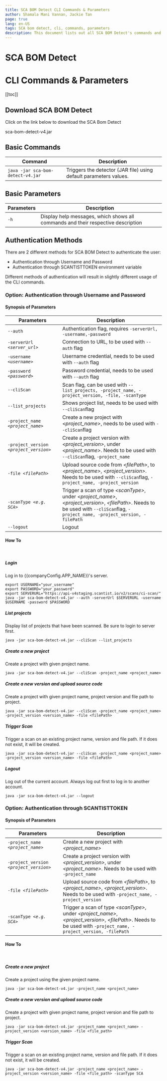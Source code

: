 ```yaml
---
title: SCA BOM Detect CLI Commands & Parameters
author: Shamala Mani Vannan, Jackie Tan
page: true
lang: en-US
tags: SCA bom detect, cli, commands, parameters
description: This document lists out all SCA BOM Detect's commands and parameters.
---
```


<script setup>
import { companyConfig } from '../../../config/companyConfig.js'
const baseUrl = window.location.origin;
</script>

<ClientOnly>

# SCA BOM Detect

# CLI Commands & Parameters

[[toc]]

## Download SCA BOM Detect

Click on the link below to download the SCA Bom Detect

<a :href="`${baseUrl}/sca-bom-detect-v4.jar`" target="_blank">sca-bom-detect-v4.jar</a>

## Basic Commands

<table>
    <thead>
        <th>Command</th>
        <th>Description</th>
    </thead>
    <tbody>
        <tr>
            <td><code>java -jar sca-bom-detect-v4.jar</code></td>
            <td>Triggers the detector (JAR file) using default parameters values.</td>
        </tr>
    </tbody>
</table>

## Basic Parameters

<table>
    <thead>
        <th>Parameters</th>
        <th>Description</th>
    </thead>
    <tbody>
        <tr>
            <td><code>-h</code></td>
            <td>Display help messages, which shows all commands and their respective description</td>
        </tr>
    </tbody>
</table>

## Authentication Methods

There are 2 different methods for SCA BOM Detect to authenticate the user:

- Authentication through Username and Password
- Authentication through SCANTISTTOKEN environment variable

Different methods of authentication will result in slightly different usage of the CLI commands.

### Option: Authentication through Username and Password

#### Synopsis of Parameters

<table>
    <thead>
        <th>Parameters</th>
        <th>Description</th>
    </thead>
    <tbody>
        <tr>
            <td><code>--auth</code></td>
            <td>Authentication flag, requires <code>-serverUrl, -username,-password</code></td>
        </tr>
        <tr>
            <td><code>-serverUrl <i>&lt;server_url&gt;</i></code></td>
            <td>Connection to URL, to be used with <code>--auth</code> flag</td>
        </tr>
        <tr>
            <td><code>-username <i>&lt;username&gt;</i></code></td>
            <td>Username credential, needs to be used with <code>--auth</code> flag</td>
        </tr>
        <tr>
            <td><code>-password <i>&lt;password&gt;</i></code></td>
            <td>Password credential, needs to be used with <code>--auth</code> flag</td>
        </tr>
        <tr>
            <td><code>--cliScan </code></td>
            <td>Scan flag, can be used with <code>--list_projects, -project_name, -project_version, -file, -scanType</code></td>
        </tr>
        <tr>
            <td><code>--list_projects</code></td>
            <td>Shows project list, needs to be used with <code>--cliScan</code>flag</td>
        </tr>
        <tr>
            <td><code>-project_name <i>&lt;project_name&gt;</i></code></td>
            <td>Create a new project with <i>&lt;project_name&gt;</i>, needs to be used with <code>--cliScan</code>flag</td>
        </tr>
        <tr>
            <td><code>-project_version <i>&lt;project_version&gt;</i></code></td>
            <td>Create a project version with <i>&lt;project_version&gt;</i>, under <i>&lt;project_name&gt;</i>. Needs to be used with <code>--cliScan</code>flag, <code>-project_name</code></td>
        </tr>
        <tr>
            <td><code>-file <i>&lt;filePath&gt;</i></code></td>
            <td>Upload source code from <i>&lt;filePath&gt;</i>, to <i>&lt;project_name&gt;</i>, <i>&lt;project_version&gt;</i>. Needs to be used with <code>--cliScan</code>flag, <code>-project_name, -project_version</code></td>
        </tr>
        <tr>
            <td><code>-scanType <i>&lt;e.g. SCA&gt;</i></code></td>
            <td>Trigger a scan of type <i>&lt;scanType&gt;</i>, under <i>&lt;project_name&gt;</i>, <i>&lt;project_version&gt;</i>, <i>&lt;filePath&gt;</i>. Needs to be used with <code>--cliScan</code>flag, <code>-project_name, -project_version, -filePath</code></td>
        </tr>
        <tr>
            <td><code>--logout </code></td>
            <td>Logout</td>
        </tr>
    </tbody>
</table>

#### How To

<br />

##### Login

Log in to {{companyConfig.APP_NAME}}'s server.

```shell
export USERNAME="your_username"
export PASSWORD="your_password"
export SERVERURL="https://api-v4staging.scantist.io/v2/scans/ci-scan/"
java -jar sca-bom-detect-v4.jar --auth -serverUrl $SERVERURL -username $USERNAME -password $PASSWORD
```

##### List projects

Display list of projects that have been scanned. Be sure to login to server first.

```shell
java -jar sca-bom-detect-v4.jar --cliScan --list_projects
```

##### Create a new project

Create a project with given project name.

```shell
java -jar sca-bom-detect-v4.jar --cliScan -project_name <project_name>
```

##### Create a new version and upload source code

Create a project with given project name, project version and file path to project.

```shell
java -jar sca-bom-detect-v4.jar --cliScan -project_name <project_name> -project_version <version_name> -file <filePath>
```

##### Trigger Scan

Trigger a scan on an existing project name, version and file path. If it does not exist, it will be created.

```shell
java -jar sca-bom-detect-v4.jar --cliScan -project_name <project_name> -project_version <version_name> -file <filePath>
```

##### Logout

Log out of the current account. Always log out first to log in to another account.

```shell
java -jar sca-bom-detect-v4.jar --logout
```

### Option: Authentication through SCANTISTTOKEN

#### Synopsis of Parameters

<table>
    <thead>
        <th>Parameters</th>
        <th>Description</th>
    </thead>
    <tbody>
        <tr>
            <td><code>-project_name <i>&lt;project_name&gt;</i></code></td>
            <td>Create a new project with <i>&lt;project_name&gt;</i></td>
        </tr>
        <tr>
            <td><code>-project_version <i>&lt;project_version&gt;</i></code></td>
            <td>Create a project version with <i>&lt;project_version&gt;</i>, under <i>&lt;project_name&gt;</i>. Needs to be used with <code>-project_name</code></td>
        </tr>
        <tr>
            <td><code>-file <i>&lt;filePath&gt;</i></code></td>
            <td>Upload source code from <i>&lt;filePath&gt;</i>, to <i>&lt;project_name&gt;</i>, <i>&lt;project_version&gt;</i>. Needs to be used with <code>-project_name, -project_version</code></td>
        </tr>
        <tr>
            <td><code>-scanType <i>&lt;e.g. SCA&gt;</i></code></td>
            <td>Trigger a scan of type <i>&lt;scanType&gt;</i>, under <i>&lt;project_name&gt;</i>, <i>&lt;project_version&gt;</i>, <i>&lt;filePath&gt;</i>. Needs to be used with <code>-project_name, -project_version, -filePath</code></td>
        </tr>
    </tbody>
</table>

#### How To

<br />

##### Create a new project

Create a project using the given project name.

```shell
java -jar sca-bom-detect-v4.jar -project_name <project_name>
```

##### Create a new version and upload source code

Create a project with given project name, project version and file path to project.

```shell
java -jar sca-bom-detect-v4.jar -project_name <project_name> -project_version <version_name> -file <file_path>
```

##### Trigger Scan

Trigger a scan on an existing project name, version and file path. If it does not exist, it will be created.

```shell
java -jar sca-bom-detect-v4.jar -project_name <project_name> -project_version <version_name> -file <file_path> -scanType SCA
```

</ClientOnly>
